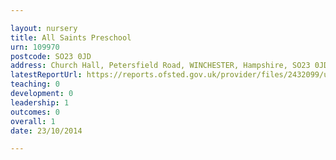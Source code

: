 ```yaml
---

layout: nursery
title: All Saints Preschool
urn: 109970
postcode: SO23 0JD
address: Church Hall, Petersfield Road, WINCHESTER, Hampshire, SO23 0JD
latestReportUrl: https://reports.ofsted.gov.uk/provider/files/2432099/urn/109970.pdf
teaching: 0
development: 0
leadership: 1
outcomes: 0
overall: 1
date: 23/10/2014

---
```

